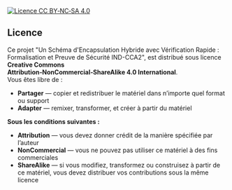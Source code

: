 [license-badge]: https://img.shields.io/badge/License-CC--BY--NC--SA_4.0-lightgrey.svg
[license]: https://creativecommons.org/licenses/by-nc-sa/4.0/


[![Licence CC BY‑NC‑SA 4.0][license-badge]][license]

## Licence

Ce projet "Un Schéma d'Encapsulation Hybride avec Vérification Rapide : Formalisation et Preuve de Sécurité IND-CCA2", est distribué sous licence **Creative Commons Attribution‑NonCommercial‑ShareAlike 4.0 International**.  
Vous êtes libre de :
- **Partager** — copier et redistribuer le matériel dans n’importe quel format ou support  
- **Adapter** — remixer, transformer, et créer à partir du matériel  

**Sous les conditions suivantes :**  
- **Attribution** — vous devez donner crédit de la manière spécifiée par l’auteur  
- **NonCommercial** — vous ne pouvez pas utiliser ce matériel à des fins commerciales  
- **ShareAlike** — si vous modifiez, transformez ou construisez à partir de ce matériel, vous devez distribuer vos contributions sous la même licence

